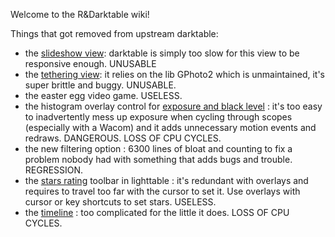 Welcome to the R&Darktable wiki!

Things that got removed from upstream darktable:

* the [slideshow view](https://docs.darktable.org/usermanual/3.8/en/slideshow/): darktable is simply too slow for this view to be responsive enough. UNUSABLE
* the [tethering view](https://docs.darktable.org/usermanual/3.8/en/tethering/): it relies on the lib GPhoto2 which is unmaintained, it's super brittle and buggy. UNUSABLE.
* the easter egg video game. USELESS.
* the histogram overlay control for [exposure and black level](https://docs.darktable.org/usermanual/3.8/en/module-reference/utility-modules/shared/scopes/#exposure-adjustment) : it's too easy to inadvertently mess up exposure when cycling through scopes (especially with a Wacom) and it adds unnecessary motion events and redraws. DANGEROUS. LOSS OF CPU CYCLES.
* the new filtering option : 6300 lines of bloat and counting to fix a problem nobody had with something that adds bugs and trouble. REGRESSION.
* the [stars rating](https://docs.darktable.org/usermanual/3.8/en/lighttable/digital-asset-management/star-color/#star-ratings) toolbar in lighttable : it's redundant with overlays and requires to travel too far with the cursor to set it. Use overlays with cursor or key shortcuts to set stars. USELESS.
* the [timeline](https://docs.darktable.org/usermanual/3.8/en/module-reference/utility-modules/lighttable/timeline/) : too complicated for the little it does. LOSS OF CPU CYCLES.